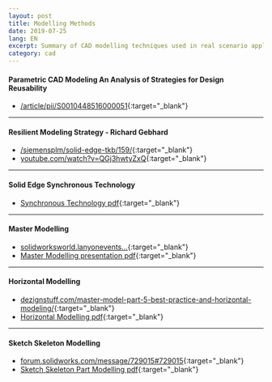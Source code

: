 ```yaml
---
layout: post
title: Modelling Methods
date: 2019-07-25
lang: EN
excerpt: Summary of CAD modelling techniques used in real scenario applications.
category: cad
---
```



#### Parametric CAD Modeling An Analysis of Strategies for Design Reusability


* [/article/pii/S0010448516000051](https://www.sciencedirect.com/science/article/pii/S0010448516000051){:target="_blank"}

---


#### Resilient Modeling Strategy  - Richard Gebhard


* [/siemensplm/solid-edge-tkb/159/](https://community.plm.automation.siemens.com/siemensplm/attachments/siemensplm/solid-edge-tkb/159/){:target="_blank"}
* [youtube.com/watch?v=QGj3hwtyZxQ](https://www.youtube.com/watch?v=QGj3hwtyZxQ){:target="_blank"}


---


#### Solid Edge Synchronous Technology


* [Synchronous Technology pdf](https://gitlab.com/fatihmehmetozcan/modelling-methods/raw/master/Solid-Edge-Synchronous-Technology.pdf){:target="_blank"}


---


#### Master Modelling


* [solidworksworld.lanyonevents...](https://solidworksworld.lanyonevents.com/2017/connect/sessionDetail.ww?SESSION_ID=5582){:target="_blank"}
* [Master Modelling presentation pdf](https://gitlab.com/fatihmehmetozcan/modelling-methods/raw/master/5582_Kimbrell-5582_Biasotti.pdf){:target="_blank"}


---


#### Horizontal Modelling


* [dezignstuff.com/master-model-part-5-best-practice-and-horizontal-modeling/](https://dezignstuff.com/master-model-part-5-best-practice-and-horizontal-modeling/){:target="_blank"}
* [Horizontal Modelling pdf](https://gitlab.com/fatihmehmetozcan/modelling-methods/raw/master/Delphi-Burke.pdf){:target="_blank"}


---


#### Sketch Skeleton Modelling


* [forum.solidworks.com/message/729015#729015](https://forum.solidworks.com/message/729015#729015){:target="_blank"}
* [Sketch Skeleton Part Modelling pdf](https://gitlab.com/fatihmehmetozcan/modelling-methods/raw/master/The-Skeleton-Sketch-Part-Introduction-6-8-2017.pdf){:target="_blank"}